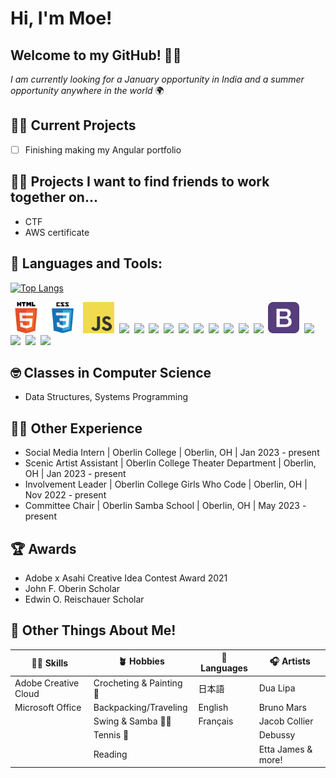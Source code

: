 # Hi, I'm Moe!

## Welcome to my GitHub! 👋🏻

*I am currently looking for a January opportunity in India and a summer opportunity anywhere in the world* 🌍

## 💪🏻  Current Projects

- [ ] Finishing making my Angular portfolio

## 👯‍♀️  Projects I want to find friends to work together on...
- CTF
- AWS certificate

## 💬 Languages and Tools:

[![Top Langs](https://github-readme-stats.vercel.app/api/top-langs/?username=moeariyoshi&theme=transparent&hide_border=true)](https://github.com/anuraghazra/github-readme-stats)

<div>
  <img width=50px src="https://raw.githubusercontent.com/github/explore/80688e429a7d4ef2fca1e82350fe8e3517d3494d/topics/html/html.png">&nbsp;
  <img width=50px src="https://raw.githubusercontent.com/github/explore/80688e429a7d4ef2fca1e82350fe8e3517d3494d/topics/css/css.png">&nbsp;
  <img width=50px src="https://raw.githubusercontent.com/github/explore/80688e429a7d4ef2fca1e82350fe8e3517d3494d/topics/javascript/javascript.png">&nbsp;
  <img width=50px src="https://upload.wikimedia.org/wikipedia/commons/thumb/4/4c/Typescript_logo_2020.svg/2048px-Typescript_logo_2020.svg.png">&nbsp;
  <img width=50px src="https://upload.wikimedia.org/wikipedia/commons/thumb/c/c3/Python-logo-notext.svg/230px-Python-logo-notext.svg.png">&nbsp;
  <img width=50px src="https://brandslogos.com/wp-content/uploads/images/large/java-logo-1.png">&nbsp;
  <img width=50px src="https://rust-lang.org/logos/rust-logo-512x512.png">&nbsp;
  <img width=50px src="https://cdn1.iconfinder.com/data/icons/miscellaneous-4/32/ruby-512.png">&nbsp;
  <img width=50px src="https://cdn4.iconfinder.com/data/icons/logos-and-brands/512/21_Angular_logo_logos-1024.png">&nbsp;
  <img width=50px src="https://cdn4.iconfinder.com/data/icons/logos-3/600/React.js_logo-1024.png">&nbsp;
  <img width=50px src="https://cdn4.iconfinder.com/data/icons/logos-and-brands/512/97_Docker_logo_logos-512.png">&nbsp;
  <img width=50px src="https://seeklogo.com/images/S/selenium-logo-A1B53CEFB0-seeklogo.com.png">&nbsp;
  <img width=50px src="https://cdn3.iconfinder.com/data/icons/popular-services-brands-vol-2/512/ruby-on-rails-128.png">&nbsp;
  <img width=50px src="https://raw.githubusercontent.com/github/explore/80688e429a7d4ef2fca1e82350fe8e3517d3494d/topics/bootstrap/bootstrap.png">&nbsp;
  <img width=50px src="https://seeklogo.com/images/N/nodejs-logo-FBE122E377-seeklogo.com.png">&nbsp;
  <img width=50px src="https://upload.wikimedia.org/wikipedia/commons/thumb/5/5f/Windows_logo_-_2012.svg/2048px-Windows_logo_-_2012.svg.png">&nbsp;
  <img width=50px src="https://cdn4.iconfinder.com/data/icons/logo-brand/512/linux_operating_system_logo-512.png">&nbsp;
  <img width=50px src="https://upload.wikimedia.org/wikipedia/commons/thumb/4/4b/Bash_Logo_Colored.svg/2048px-Bash_Logo_Colored.svg.png">&nbsp;
</div>

## 🤓  Classes in Computer Science
- Data Structures, Systems Programming

## 🤘🏻  Other Experience
- Social Media Intern | Oberlin College | Oberlin, OH | Jan 2023 - present
- Scenic Artist Assistant | Oberlin College Theater Department | Oberlin, OH | Jan 2023 - present 
- Involvement Leader | Oberlin College Girls Who Code | Oberlin, OH | Nov 2022 - present
- Committee Chair | Oberlin Samba School | Oberlin, OH | May 2023 - present

## 🏆  Awards 
- Adobe x Asahi Creative Idea Contest Award 2021
- John F. Oberin Scholar
- Edwin O. Reischauer Scholar

## 🌈  Other Things About Me! 

| 🕺🏻 Skills | 🪴 Hobbies | 👅 Languages | 🎧 Artists |
| ---------- | ------------ | ------------ | --------- |
| Adobe Creative Cloud | Crocheting & Painting 🎨 | 日本語 | Dua Lipa |
| Microsoft Office | Backpacking/Traveling  | English | Bruno Mars |
| | Swing & Samba 💃🏻 | Français | Jacob Collier |
| | Tennis 🎾 | | Debussy |
| | Reading | | Etta James & more! |
